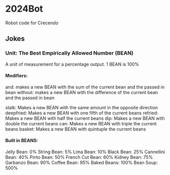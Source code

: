 # 2024Bot
Robot code for Crecendo

## Jokes

### Unit: The Best Empirically Allowed Number (BEAN)

A unit of measurement for a percentage output. 1 BEAN is 100%

#### Modifiers:
and: makes a new BEAN with the sum of the current bean and the passed in bean
without: makes a new BEAN with the difference of the current bean and the passed in bean

stalk: Makes a new BEAN with the same amount in the opposite direction
deepfried: Makes a new BEAN with one fifth of the current beans
refried: Makes a new BEAN with half the current beans
dip: Makes a new BEAN with double the current beans
can: Makes a new BEAN with triple the current beans
basket: Makes a new BEAN with quintuple the current beans

#### Built in BEANS:
Jelly Bean: 0%
String Bean: 5%
Lima Bean: 10%
Black Bean: 25%
Cannellini Bean: 40%
Pinto Bean: 50%
French Cut Bean: 60%
Kidney Bean: 75%
Garbanzo Bean: 90%
Coffee Bean: 95%
Baked Beans: 100%
Bean Soup: 500%